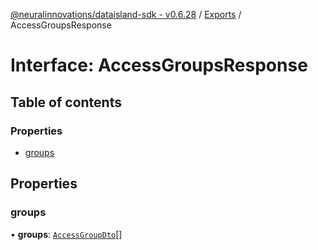 [@neuralinnovations/dataisland-sdk - v0.6.28](../../README.md) / [Exports](../modules.md) / AccessGroupsResponse

# Interface: AccessGroupsResponse

## Table of contents

### Properties

- [groups](AccessGroupsResponse.md#groups)

## Properties

### groups

• **groups**: [`AccessGroupDto`](AccessGroupDto.md)[]
